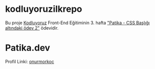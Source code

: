 # kodluyoruzilkrepo

Bu proje [Kodluyoruz](https://www.kodluyoruz.org) Front-End Eğitiminin 3. hafta ["Patika - CSS Başlığı altındaki ödev 2"](https://app.patika.dev/courses/frontend-bootcamp-hazirlik-programi-3hafta/odev2) ödevidir.

# Patika.dev

Profil Linki: [onurmorkoc](https://app.patika.dev/onurmorkoc)


